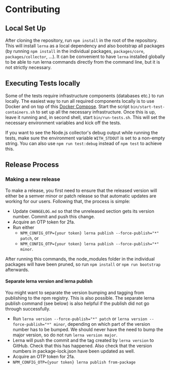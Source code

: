 # Contributing

## Local Set Up
After cloning the repository, run `npm install` in the root of the repository. This will install `lerna` as a local dependency and also bootstrap all packages (by running `npm install` in the individual packages, `packages/core`, `packages/collector`, ...). It can be convenient to have `lerna` installed globally to be able to run lerna commands directly from the command line, but it is not strictly necessary.

## Executing Tests locally
Some of the tests require infrastructure components (databases etc.) to run locally. The easiest way to run all required components locally is to use Docker and on top of this [Docker Compose](https://docs.docker.com/compose/). Start the script `bin/start-test-containers.sh` to set up all the necessary infrastructure. Once this is up, leave it running and, in second shell, start `bin/run-tests.sh`. This will set the necessary environment variables and kick off the tests.

If you want to see the Node.js collector's debug output while running the tests, make sure the environment variable `WITH_STDOUT` is set to a non-empty string. You can also use `npm run test:debug` instead of `npm test` to achieve this.

## Release Process

### Making a new release
To make a release, you first need to ensure that the released version will either be a semver minor or patch release so that automatic updates are working for our users. Following that, the process is simple:

- Update `CHANGELOG.md` so that the unreleased section gets its version number. Commit and push this change.
- Acquire an OTP token for 2fa.
- Run either
    - `NPM_CONFIG_OTP={your token} lerna publish --force-publish="*" patch`, or
    - `NPM_CONFIG_OTP={your token} lerna publish --force-publish="*" minor`.

After running this commands, the node_modules folder in the individual packages will have been pruned, so run `npm install` or `npm run bootstrap` afterwards.

#### Separate lerna version and lerna publish
You might want to separate the version bumping and tagging from publishing to the npm registry. This is also possible. The separate lerna publish command (see below) is also helpful if the publish did not go through successfully.

- Run `lerna version --force-publish="*" patch` or `lerna version --force-publish="*" minor`, depending on which part of the version number has to be bumped. We should never have the need to bump the major version, so do not run `lerna version major`.
- Lerna will push the commit and the tag created by `lerna version` to GitHub. Check that this has happened. Also check that the version numbers in package-lock.json have been updated as well.
- Acquire an OTP token for 2fa.
- `NPM_CONFIG_OTP={your token} lerna publish from-package`
